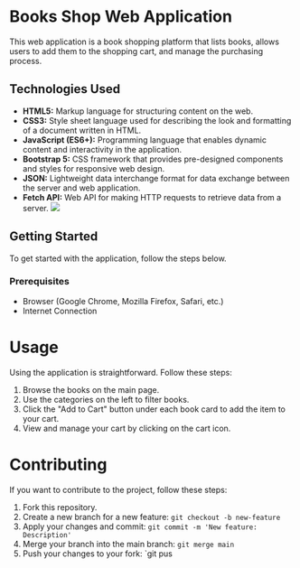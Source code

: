 # Books Shop Web Application

This web application is a book shopping platform that lists books, allows users to add them to the shopping cart, and manage the purchasing process.

## Technologies Used

- **HTML5:** Markup language for structuring content on the web.
- **CSS3:** Style sheet language used for describing the look and formatting of a document written in HTML.
- **JavaScript (ES6+):** Programming language that enables dynamic content and interactivity in the application.
- **Bootstrap 5:** CSS framework that provides pre-designed components and styles for responsive web design.
- **JSON:** Lightweight data interchange format for data exchange between the server and web application.
- **Fetch API:** Web API for making HTTP requests to retrieve data from a server.
![](/images/books/book-shop.gif)


## Getting Started

To get started with the application, follow the steps below.

### Prerequisites

- Browser (Google Chrome, Mozilla Firefox, Safari, etc.)
- Internet Connection

# Usage

Using the application is straightforward. Follow these steps:

1. Browse the books on the main page.
2. Use the categories on the left to filter books.
3. Click the "Add to Cart" button under each book card to add the item to your cart.
4. View and manage your cart by clicking on the cart icon.

# Contributing

If you want to contribute to the project, follow these steps:

1. Fork this repository.
2. Create a new branch for a new feature: `git checkout -b new-feature`
3. Apply your changes and commit: `git commit -m 'New feature: Description'`
4. Merge your branch into the main branch: `git merge main`
5. Push your changes to your fork: `git pus



